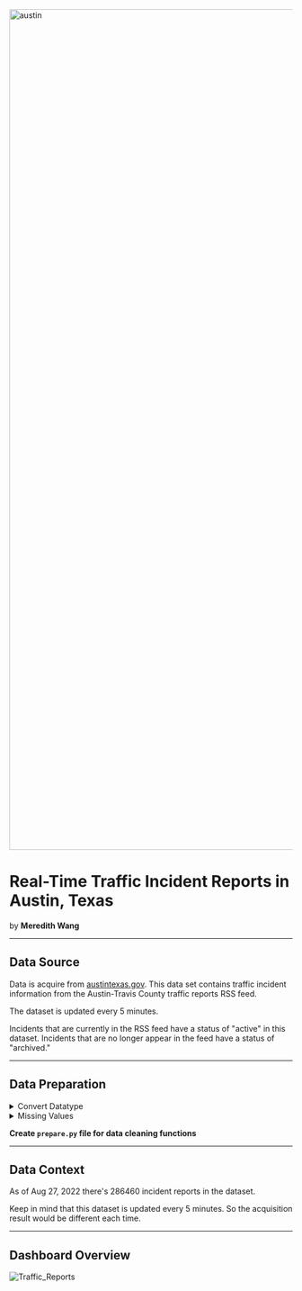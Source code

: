 <img width="1494" alt="austin" src="https://user-images.githubusercontent.com/105242871/187056550-20ec57d7-a96d-4102-8f9a-f43c6462f2a5.png">

# Real-Time Traffic Incident Reports in Austin, Texas
by **Meredith Wang**

***

## Data Source
Data is acquire from [austintexas.gov](https://data.austintexas.gov/). This data set contains traffic incident information from the Austin-Travis County traffic reports RSS feed.

The dataset is updated every 5 minutes.

Incidents that are currently in the RSS feed have a status of "active" in this dataset. Incidents that are no longer appear in the feed have a status of "archived."

***

## Data Preparation
<details>
<summary> Convert Datatype</summary>

- Change `Published Data` to `datetime`
      ```
      df['Published Date'] = pd.to_datetime(df['Published Date'], infer_datetime_format=True)
      ```

- Set Index to Date
      ```
      df = df.set_index(df['Published Date'])
      ```
</details>

<details>
<summary> Missing Values</summary>

- Impute `Location` missing value by concatenating `Latitude` and `Longitude`
      ```
      df.Location.fillna("("+str(df.Latitude)+","+str(df.Longitude)+")", inplace = True)
      ```

- Drop NaNs in `Latitude` and `Longitude`
      ```
      df = df.dropna(subset = ['Latitude', 'Longitude'])
      ```
</details>

**Create `prepare.py` file for data cleaning functions**

***

## Data Context
As of Aug 27, 2022 there's 286460 incident reports in the dataset.

Keep in mind that this dataset is updated every 5 minutes. So the acquisition result would be different each time.

***

## Dashboard Overview

![Traffic_Reports](https://user-images.githubusercontent.com/105242871/200153613-6aa73e55-9061-4263-81c1-60bcd3e5a58f.png)

